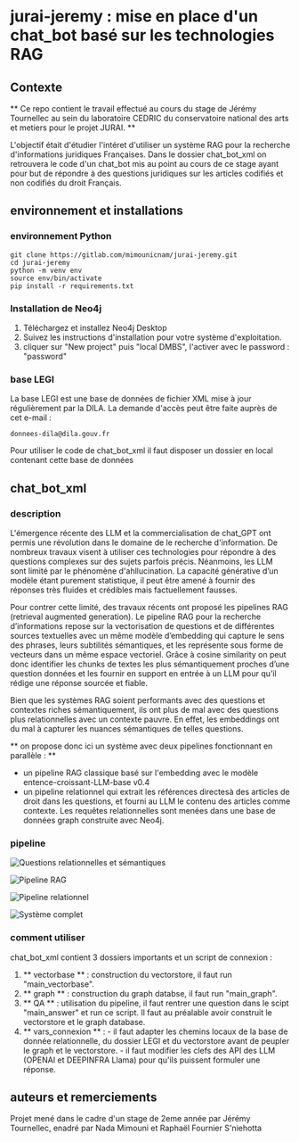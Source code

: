 # jurai-jeremy : mise en place d'un chat_bot basé sur les technologies RAG



## Contexte

** Ce repo contient le travail effectué au cours du stage de Jérémy Tournellec au sein du laboratoire CEDRIC du conservatoire national des arts et metiers pour le projet JURAI. **

L'objectif était d'étudier l'intéret d'utiliser un système RAG pour la recherche d'informations juridiques Françaises.
Dans le dossier chat_bot_xml on retrouvera le code d'un chat_bot mis au point au cours de ce stage ayant pour but de répondre à des questions juridiques sur les articles codifiés et non codifiés du droit Français.

## environnement et installations

### environnement Python

```
git clone https://gitlab.com/mimounicnam/jurai-jeremy.git
cd jurai-jeremy
python -m venv env
source env/bin/activate
pip install -r requirements.txt

```

### Installation de Neo4j 

1. Téléchargez et installez Neo4j Desktop
2. Suivez les instructions d'installation pour votre système d'exploitation.
3. cliquer sur "New project" puis "local DMBS", l'activer avec le password : "password"

### base LEGI

La base LEGI est une base de données de fichier XML mise à jour régulièrement par la DILA.
La demande d'accès peut être faite auprès de cet e-mail : 

```
donnees-dila@dila.gouv.fr
```

Pour utiliser le code de chat_bot_xml il faut disposer un dossier en local contenant cette base de données

## chat_bot_xml

### description


L'émergence récente des LLM et la commercialisation de chat_GPT ont permis une révolution dans le domaine de  le recherche d'information. De nombreux travaux visent à utiliser ces technologies pour répondre à des questions complexes sur des sujets parfois précis.
Néanmoins, les LLM sont limité par le phénomène d'ahllucination. La capacité générative d’un modèle étant purement statistique, il peut être amené à fournir des réponses très fluides et crédibles mais factuellement fausses.

Pour contrer cette limité, des travaux récents ont proposé les pipelines RAG (retrieval augmented generation).
Le pipeline RAG pour la recherche d’informations repose sur la vectorisation de questions et de différentes sources textuelles avec un même modèle d’embedding qui capture le sens des phrases, leurs subtilités sémantiques, et les représente sous forme de vecteurs dans un même espace vectoriel. Grâce à cosine similarity on peut donc identifier les chunks de textes les plus sémantiquement proches d’une question données et les fournir en support en entrée à un LLM pour qu’il rédige une réponse sourcée et fiable. 

Bien que les systèmes RAG soient performants avec des questions et contextes riches sémantiquement, ils ont plus de mal avec des questions plus relationnelles avec un contexte pauvre. En effet, les embeddings ont du mal à capturer les nuances sémantiques de telles questions.

** on propose donc ici un système avec deux pipelines fonctionnant en parallèle : **

- un pipeline RAG classique basé sur l'embedding avec le modèle entence-croissant-LLM-base v0.4
- un pipeline relationnel qui extrait les références directesà des articles de droit dans les questions, et fourni au LLM le contenu des articles comme contexte. Les requêtes relationnelles sont menées dans une base de données graph construite avec Neo4j.



### pipeline

![Questions relationnelles et sémantiques](chat_bot_xml/images/questions.png)

![Pipeline RAG](chat_bot_xml/images/RAG2.png)

![Pipeline relationnel](chat_bot_xml/images/relational.png)

![Système complet](chat_bot_xml/images/all2.png)


### comment utiliser

chat_bot_xml contient 3 dossiers importants et un script de connexion : 

1. ** vectorbase ** : construction du vectorstore, il faut run "main_vectorbase".
2. ** graph ** : construction du graph databse, il faut run "main_graph".
3. ** QA ** : utilisation du pipeline, il faut rentrer une question dans le scipt "main_answer" et run ce script. Il faut au préalable avoir construit le vectorstore et le graph database.
4. ** vars_connexion ** : - il faut adapter les chemins locaux de la base de donnée relationnelle, du dossier LEGI et du vectorstore avant de peupler le graph et le vectorstore.
                          - il faut modifier les clefs des API des LLM (OPENAI et DEEPINFRA Llama) pour qu'ils puissent formuler une réponse.



## auteurs et remerciements


Projet mené dans le cadre d'un stage de 2eme année par Jérémy Tournellec, enadré par Nada Mimouni et Raphaël Fournier S'niehotta 


